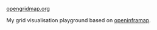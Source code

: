 [opengridmap.org](https://opengridmap.org/)

My grid visualisation playground based on [openinframap](https://github.com/openinframap/openinframap).
